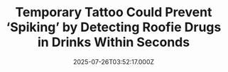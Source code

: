 ---
title: "Temporary Tattoo Could Prevent ‘Spiking’ by Detecting Roofie Drugs in Drinks Within Seconds"
date: 2025-07-26T03:52:17.000Z
category: Human Kindness
externalLink: "https://www.goodnewsnetwork.org/temporary-tattoo-could-prevent-spiking-by-detecting-roofie-drugs-in-drinks/"
image: ""
excerpt: "A temporary tattoo that detects drugs in drinks could prevent spiking with roofies. The new sticker responds within one second to even low concentrations of the drug γ-hydroxybutyrate (GHB), according to scientists. When drinking in a social setting, downing a drink spiked with drugs including GHB or Rohypnol (known as “roofies’) is an ever-present danger. […] The post Temporary Tattoo…"
---